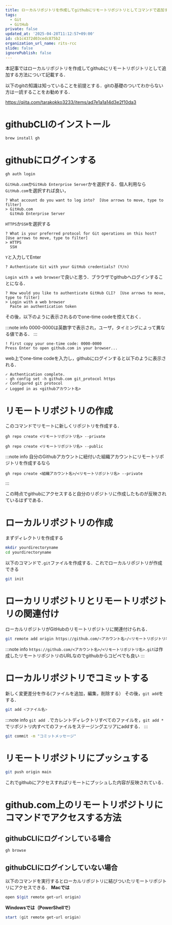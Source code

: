 ```yaml
---
title: ローカルリポジトリを作成してgithubにリモートリポジトリとしてコマンドで追加する方法
tags:
  - Git
  - GitHub
private: false
updated_at: '2025-04-28T11:12:57+09:00'
id: cb1c4372d03cedc875b2
organization_url_name: rits-rcc
slide: false
ignorePublish: false
---
```

本記事ではローカルリポジトリを作成してgithubにリモートリポジトリとして追加する方法について記載する．

以下のgitの知識は知っていることを前提とする．gitの基礎のついてわからない方は一読することをお勧めする．

https://qiita.com/tarakokko3233/items/ad7e1a1a14d3e2f10da3

# githubCLIのインストール
```
brew install gh 
```

# githubにログインする
```
gh auth login 
```
`GitHub.com`か`GitHub Enterprise Server`かを選択する．個人利用なら`GitHub.com`を選択すれば良い，
```
? What account do you want to log into?  [Use arrows to move, type to filter]
> GitHub.com
  GitHub Enterprise Server
```

`HTTPS`か`SSH`を選択する
```
? What is your preferred protocol for Git operations on this host?  [Use arrows to move, type to filter]
> HTTPS
  SSH
```
`Y`と入力してEnter
```
? Authenticate Git with your GitHub credentials? (Y/n)
```
`Login with a web browser`で良いと思う．ブラウザでgithubへログインすることになる．
```
? How would you like to authenticate GitHub CLI?  [Use arrows to move, type to filter]
> Login with a web browser
  Paste an authentication token
```
その後，以下のように表示されるのでone-time codeを控えておく．

:::note info
0000-0000は英数字で表示され，ユーザ，タイミングによって異なる値である．
:::

```
! First copy your one-time code: 0000-0000
Press Enter to open github.com in your browser...
```
web上でone-time codeを入力し，githubにログインすると以下のように表示される．

```
✓ Authentication complete.
- gh config set -h github.com git_protocol https
✓ Configured git protocol
✓ Logged in as <githubアカウント名>
```

# リモートリポジトリの作成
このコマンドでリモートに新しくリポジトリを作成する．
```md:プライベートリポジトリなら
gh repo create <リモートリポジトリ名> --private
```
```md:パブリックリポジトリなら
gh repo create <リモートリポジトリ名> --public
```

:::note info
自分のGithubアカウントに紐付いた組織アカウントにリモートリポジトリを作成するなら
```md:プライベートリポジトリなら
gh repo create <組織アカウント名>/<リモートリポジトリ名> --private
```

:::

この時点でgithubにアクセスすると自分のリポジトリに作成したものが反映されているはずである．

# ローカルリポジトリの作成
まずディレクトリを作成する
```bash
mkdir yourdirectoryname
cd yourdirectoryname
```

以下のコマンドで`.git`ファイルを作成する．これでローカルリポジトリが作成できる
```bash
git init
```

# ローカリリポジトリとリモートリポジトリの関連付け
ローカルリポジトリがGitHubのリモートリポジトリに関連付けられる．
```bash
git remote add origin https://github.com/<アカウント名>/<リモートリポジトリ名>.git
```
:::note info
`https://github.com/<アカウント名>/<リモートリポジトリ名>.git`は作成したリモートリポジトリのURLなのでgithubからコピペでも良い
:::
# ローカルリポジトリでコミットする
新しく変更差分を作る(ファイルを追加，編集，削除する）
その後，`git add`をする．
```bash
git add <ファイル名>
```
:::note info
`git add .`でカレントディレクトリすべてのファイルを，`git add *`でリポジトリ内すべてのファイルをステージングエリアにaddする．
:::

```bash
git commit -m "コミットメッセージ"
```

# リモートリポジトリにプッシュする
```bash
git push origin main
```
これでgithubにアクセスすればリモートにプッシュした内容が反映されている．


# github.com上のリモートリポジトリにコマンドでアクセスする方法
## githubCLIにログインしている場合
```bash
gh browse
```

## githubCLIにログインしていない場合
以下のコマンドを実行するとローカルリポジトリに結びついたリモートリポジトリにアクセスできる．
**Macでは**
```bash
open $(git remote get-url origin)
```
**Windowsでは（PowerShellで）**
```powershell
start (git remote get-url origin)
```

